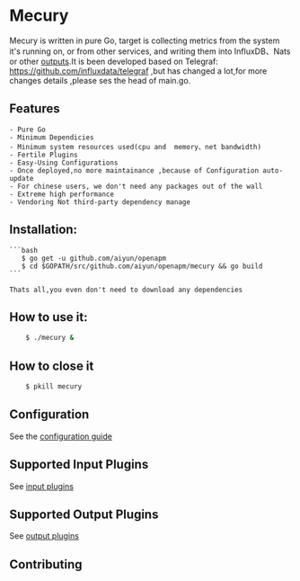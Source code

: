# Mecury

Mecury is written in pure Go, target is  collecting metrics from the system it's
running on, or from other services, and writing them into InfluxDB、Nats or other
[outputs](https://github.com/aiyun/openapm/tree/master/mecury#supported-output-plugins).It is been 
developed  based on Telegraf: https://github.com/influxdata/telegraf ,but has changed
a lot,for more changes details ,please ses the head of main.go.

Features
--------------
    - Pure Go
    - Minimum Dependicies
    - Minimum system resources used(cpu and  memory、net bandwidth)
    - Fertile Plugins
    - Easy-Using Configurations
    - Once deployed,no more maintainance ,because of Configuration auto-update
    - For chinese users, we don't need any packages out of the wall
    - Extreme high performance
    - Vendoring Not third-party dependency manage

## Installation:
    ```bash
       $ go get -u github.com/aiyun/openapm
       $ cd $GOPATH/src/github.com/aiyun/openapm/mecury && go build
    ```

    Thats all,you even don't need to download any dependencies


## How to use it:
```bash
    $ ./mecury &
```

## How to close it
```bash
    $ pkill mecury
```

## Configuration

See the [configuration guide](docs/Configuration.md)

## Supported Input Plugins

See [input plugins](https://github.com/aiyun/openapm/tree/master/mecury/plugins/input)

## Supported Output Plugins
See [output plugins](https://github.com/aiyun/openapm/tree/master/mecury/plugins/output)

## Contributing
